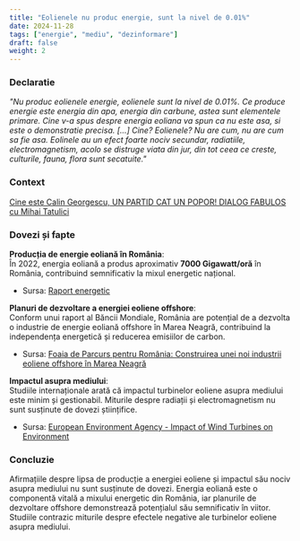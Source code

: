 ```yaml
---
title: "Eolienele nu produc energie, sunt la nivel de 0.01%"
date: 2024-11-28
tags: ["energie", "mediu", "dezinformare"]
draft: false
weight: 2
---
```


### Declaratie  

*"Nu produc eolienele energie, <span class="emphasis">eolienele sunt la nivel de 0.01%.</span> Ce produce energie este energia din apa, energia din carbune, astea sunt elementele primare. Cine v-a spus despre energia eoliana va spun ca nu este asa, si este o demonstratie precisa. [...] Cine? Eolienele? Nu are cum, nu are cum sa fie asa. Eolinele <span class="emphasis">au un efect foarte nociv secundar, radiatiile, electromagnetism, acolo se distruge viata din jur,</span> din tot ceea ce creste, culturile, fauna, flora sunt secatuite."*  

### Context  
[Cine este Calin Georgescu, UN PARTID CAT UN POPOR! DIALOG FABULOS cu Mihai Tatulici](https://youtu.be/wF8YQCAyu9w?si=78le0NmeJCWHLeNk&t=994)  

### Dovezi și fapte  

**Producția de energie eoliană în România**:  
În 2022, energia eoliană a produs aproximativ **7000 Gigawatt/oră** în România, contribuind semnificativ la mixul energetic național.  
- Sursa: [Raport energetic](https://onoff.greatnews.ro/producatori-de-energie-eoliana-in-romania-lista-completa-a-centralelor-in-2024/)  

<!--more-->
**Planuri de dezvoltare a energiei eoliene offshore**:  
Conform unui raport al Băncii Mondiale, România are potențial de a dezvolta o industrie de energie eoliană offshore în Marea Neagră, contribuind la independența energetică și reducerea emisiilor de carbon.  
- Sursa: [Foaia de Parcurs pentru România: Construirea unei noi industrii eoliene offshore în Marea Neagră](https://www.worldbank.org/ro/news/press-release/2024/09/27/roadmap-for-romania-building-a-new-offshore-wind-industry-in-the-black-sea)  

**Impactul asupra mediului**:  
Studiile internaționale arată că impactul turbinelor eoliene asupra mediului este minim și gestionabil. Miturile despre radiații și electromagnetism nu sunt susținute de dovezi științifice.  
- Sursa: [European Environment Agency - Impact of Wind Turbines on Environment](https://www.eea.europa.eu/themes/renewable-energy/wind-energy-and-environment)  

### Concluzie  
Afirmațiile despre lipsa de producție a energiei eoliene și impactul său nociv asupra mediului nu sunt susținute de dovezi. Energia eoliană este o componentă vitală a mixului energetic din România, iar planurile de dezvoltare offshore demonstrează potențialul său semnificativ în viitor. Studiile contrazic miturile despre efectele negative ale turbinelor eoliene asupra mediului.  
